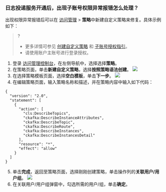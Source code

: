 ### 日志投递服务开通后，出现子账号权限异常报错怎么处理？
出现权限异常报错后可以在 [访问管理](https://console.cloud.tencent.com/cam/policy) > **策略**中新建自定义策略来修复。具体示例如下：
>?
>- 更多详情可参见 [创建自定义策略](https://cloud.tencent.com/document/product/598/37739) 和 [子账号授权指引](https://cloud.tencent.com/document/product/598/10602)。
>- 请使用账户主账号进行登录授权。
>
1. 登录 [访问管理控制台](https://console.cloud.tencent.com/cam)，在左侧导航中，选择选择**策略**。
2. 在策略页面，单击**新建自定义策略**，选择**按照策略语法创建**。
![](https://qcloudimg.tencent-cloud.cn/raw/e5581b13437790adf08ea5c535fc19cd.png)
3. 在选择策略模板页面，选择**空白模板**，单击**下一步**。
![](https://qcloudimg.tencent-cloud.cn/raw/e85af922699096156da709db32b03950.png)
4. 在编辑策略页面，输入策略名称和描述，并在策略内容中输入如下代码：
```
{
  "version": "2.0",
  "statement": [
    {
      "action": [
        "cls:DescribeTopics",
        "ckafka:DescribeInstanceAttributes",
        "ckafka:DescribeTopic",
        "ckafka:DescribeRoute",
        "ckafka:DescribeInstances",
        "ckafka:DescribeInstancesDetail"
      ],
      "resource": "*",
      "effect": "allow"
    }
  ]
}
```
5. 单击**完成**，返回至策略页面，选择刚刚创建策略，单击操作列的**关联用户/用户组**。
![](https://qcloudimg.tencent-cloud.cn/raw/4cfb9216de1b90f6f9b290394c8624cd.png)
6. 在关联用户/用户组弹窗中，勾选所需的用户/组，单击**确定**。

